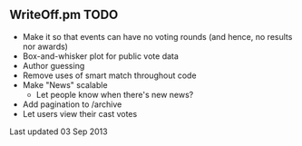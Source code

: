 WriteOff.pm TODO
----------------

- Make it so that events can have no voting rounds (and hence, no results nor awards)
- Box-and-whisker plot for public vote data
- Author guessing
- Remove uses of smart match throughout code
- Make "News" scalable
  - Let people know when there's new news?
- Add pagination to /archive
- Let users view their cast votes

Last updated 03 Sep 2013
